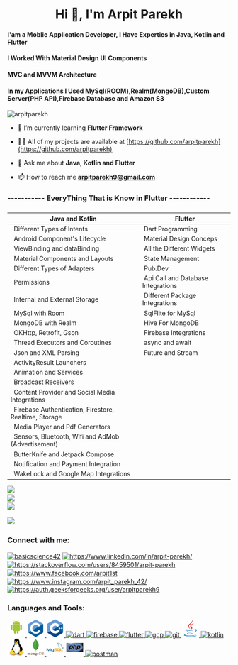 <h1 align="center">Hi 👋, I'm Arpit Parekh</h1>
<h4>I'am a Moblie Application Developer, I Have Experties in Java, Kotlin and Flutter</h4>
<h4>I Worked With Material Design UI Components</h4>
<h4>MVC and MVVM Architecture</h4>
<h4>In my Applications I Used MySql(ROOM),Realm(MongoDB),Custom Server(PHP API),Firebase Database and Amazon S3</h4>



<p align="left"> <img src="https://komarev.com/ghpvc/?username=arpitparekh&label=Profile%20views&color=0e75b6&style=flat" alt="arpitparekh" /> </p>

- 🌱 I’m currently learning **Flutter Framework**

- 👨‍💻 All of my projects are available at [https://github.com/arpitparekh](https://github.com/arpitparekh)

- 💬 Ask me about **Java, Kotlin and Flutter**

- 📫 How to reach me **arpitparekh9@gmail.com**

<h3>----------- EveryThing That is Know in Flutter ------------</h3>
<h3></h3>
	<table class="demo">
	<thead>
	<tr>
		<th>Java and Kotlin</th>
		<th>Flutter</th>
	</tr>
	</thead>
	<tbody>
	<tr>
		<td>&nbsp; Different Types of Intents</td>
		<td>&nbsp;Dart Programming</td>
	</tr>
	<tr>
		<td>&nbsp; Android Component's Lifecycle</td>
		<td>&nbsp;Material Design Conceps</td>
	</tr>
	<tr>
		<td>&nbsp; ViewBinding and dataBinding</td>
		<td>&nbsp;All the Different Widgets&nbsp;</td>
	</tr>
	<tr>
		<td>&nbsp; Material Components and Layouts</td>
		<td>&nbsp;State Management</td>
	</tr>
	<tr>
		<td>&nbsp; Different Types of Adapters</td>
		<td>&nbsp;Pub.Dev&nbsp;</td>
	</tr>
	<tr>
		<td>&nbsp; Permissions</td>
		<td>&nbsp;Api Call and Database Integrations&nbsp;</td>
	</tr>
	<tr>
		<td>&nbsp; Internal and External Storage</td>
		<td>&nbsp;Different Package Integrations&nbsp;</td>
	</tr>
	<tr>
		<td>&nbsp; MySql with Room</td>
		<td>&nbsp;SqlFlite for MySql</td>
	</tr>
	<tr>
		<td>&nbsp; MongoDB with Realm</td>
		<td>&nbsp;Hive For MongoDB</td>
	</tr>
	<tr>
		<td>&nbsp; OKHttp, Retrofit, Gson</td>
		<td>&nbsp;Firebase Integrations</td>
	</tr>
	<tr>
		<td>&nbsp; Thread Executors and Coroutines&nbsp;</td>
		<td>&nbsp;async and await</td>
	</tr>
	<tr>
		<td>&nbsp; Json and XML Parsing</td>
		<td>&nbsp;Future and Stream</td>
	</tr>
	<tr>
		<td>&nbsp; ActivityResult Launchers</td>
		<td>&nbsp;</td>
	</tr>
	<tr>
		<td>&nbsp; Animation and Services</td>
		<td>&nbsp;</td>
	</tr>
	<tr>
		<td>&nbsp; Broadcast Receivers</td>
		<td>&nbsp;</td>
	</tr>
	<tr>
		<td>&nbsp; Content Provider and Social Media Integrations</td>
		<td>&nbsp;</td>
	</tr>
	<tr>
		<td>&nbsp; Firebase Authentication, Firestore, Realtime, Storage</td>
		<td>&nbsp;</td>
	</tr>
	<tr>
		<td>&nbsp; Media Player and Pdf Generators</td>
		<td>&nbsp;</td>
	</tr>
	<tr>
		<td>&nbsp; Sensors, Bluetooth, Wifi and AdMob (Advertisement)</td>
		<td>&nbsp;</td>
	</tr>
	<tr>
		<td>&nbsp; ButterKnife and Jetpack Compose</td>
		<td>&nbsp;</td>
	</tr>
	<tr>
		<td>&nbsp; Notification and Payment Integration</td>
		<td>&nbsp;</td>
	</tr>
	<tr>
		<td>&nbsp; WakeLock and Google Map Integrations</td>
		<td>&nbsp;</td>
	</tr>
	<tbody>
</table>

![](https://github-readme-stats.vercel.app/api?username=arpitparekh&theme=dark&hide_border=true&include_all_commits=true&count_private=true)<br/>
![](https://github-readme-streak-stats.herokuapp.com/?user=arpitparekh&theme=dark&hide_border=true)<br/>
![](https://github-readme-stats.vercel.app/api/top-langs/?username=arpitparekh&theme=dark&hide_border=true&include_all_commits=true&count_private=true&layout=compact)

![](https://quotes-github-readme.vercel.app/api?type=horizontal&theme=radical)

<h3 align="left">Connect with me:</h3>
<p align="left">
<a href="https://twitter.com/basicscience42" target="blank"><img align="center" src="https://raw.githubusercontent.com/rahuldkjain/github-profile-readme-generator/master/src/images/icons/Social/twitter.svg" alt="basicscience42" height="30" width="40" /></a>
<a href="https://linkedin.com/in/https://www.linkedin.com/in/arpit-parekh/" target="blank"><img align="center" src="https://raw.githubusercontent.com/rahuldkjain/github-profile-readme-generator/master/src/images/icons/Social/linked-in-alt.svg" alt="https://www.linkedin.com/in/arpit-parekh/" height="30" width="40" /></a>
<a href="https://stackoverflow.com/users/https://stackoverflow.com/users/8459501/arpit-parekh" target="blank"><img align="center" src="https://raw.githubusercontent.com/rahuldkjain/github-profile-readme-generator/master/src/images/icons/Social/stack-overflow.svg" alt="https://stackoverflow.com/users/8459501/arpit-parekh" height="30" width="40" /></a>
<a href="https://fb.com/https://www.facebook.com/arpit1st" target="blank"><img align="center" src="https://raw.githubusercontent.com/rahuldkjain/github-profile-readme-generator/master/src/images/icons/Social/facebook.svg" alt="https://www.facebook.com/arpit1st" height="30" width="40" /></a>
<a href="https://instagram.com/https://www.instagram.com/arpit_parekh_42/" target="blank"><img align="center" src="https://raw.githubusercontent.com/rahuldkjain/github-profile-readme-generator/master/src/images/icons/Social/instagram.svg" alt="https://www.instagram.com/arpit_parekh_42/" height="30" width="40" /></a>
<a href="https://auth.geeksforgeeks.org/user/https://auth.geeksforgeeks.org/user/arpitparekh9" target="blank"><img align="center" src="https://raw.githubusercontent.com/rahuldkjain/github-profile-readme-generator/master/src/images/icons/Social/geeks-for-geeks.svg" alt="https://auth.geeksforgeeks.org/user/arpitparekh9" height="30" width="40" /></a>
</p>

<h3 align="left">Languages and Tools:</h3>
<p align="left"> <a href="https://developer.android.com" target="_blank" rel="noreferrer"> <img src="https://raw.githubusercontent.com/devicons/devicon/master/icons/android/android-original-wordmark.svg" alt="android" width="40" height="40"/> </a> <a href="https://www.cprogramming.com/" target="_blank" rel="noreferrer"> <img src="https://raw.githubusercontent.com/devicons/devicon/master/icons/c/c-original.svg" alt="c" width="40" height="40"/> </a> <a href="https://www.w3schools.com/cpp/" target="_blank" rel="noreferrer"> <img src="https://raw.githubusercontent.com/devicons/devicon/master/icons/cplusplus/cplusplus-original.svg" alt="cplusplus" width="40" height="40"/> </a> <a href="https://dart.dev" target="_blank" rel="noreferrer"> <img src="https://www.vectorlogo.zone/logos/dartlang/dartlang-icon.svg" alt="dart" width="40" height="40"/> </a> <a href="https://firebase.google.com/" target="_blank" rel="noreferrer"> <img src="https://www.vectorlogo.zone/logos/firebase/firebase-icon.svg" alt="firebase" width="40" height="40"/> </a> <a href="https://flutter.dev" target="_blank" rel="noreferrer"> <img src="https://www.vectorlogo.zone/logos/flutterio/flutterio-icon.svg" alt="flutter" width="40" height="40"/> </a> <a href="https://cloud.google.com" target="_blank" rel="noreferrer"> <img src="https://www.vectorlogo.zone/logos/google_cloud/google_cloud-icon.svg" alt="gcp" width="40" height="40"/> </a> <a href="https://git-scm.com/" target="_blank" rel="noreferrer"> <img src="https://www.vectorlogo.zone/logos/git-scm/git-scm-icon.svg" alt="git" width="40" height="40"/> </a> <a href="https://www.java.com" target="_blank" rel="noreferrer"> <img src="https://raw.githubusercontent.com/devicons/devicon/master/icons/java/java-original.svg" alt="java" width="40" height="40"/> </a> <a href="https://kotlinlang.org" target="_blank" rel="noreferrer"> <img src="https://www.vectorlogo.zone/logos/kotlinlang/kotlinlang-icon.svg" alt="kotlin" width="40" height="40"/> </a> <a href="https://www.linux.org/" target="_blank" rel="noreferrer"> <img src="https://raw.githubusercontent.com/devicons/devicon/master/icons/linux/linux-original.svg" alt="linux" width="40" height="40"/> </a> <a href="https://www.mongodb.com/" target="_blank" rel="noreferrer"> <img src="https://raw.githubusercontent.com/devicons/devicon/master/icons/mongodb/mongodb-original-wordmark.svg" alt="mongodb" width="40" height="40"/> </a> <a href="https://www.mysql.com/" target="_blank" rel="noreferrer"> <img src="https://raw.githubusercontent.com/devicons/devicon/master/icons/mysql/mysql-original-wordmark.svg" alt="mysql" width="40" height="40"/> </a> <a href="https://www.php.net" target="_blank" rel="noreferrer"> <img src="https://raw.githubusercontent.com/devicons/devicon/master/icons/php/php-original.svg" alt="php" width="40" height="40"/> </a> <a href="https://postman.com" target="_blank" rel="noreferrer"> <img src="https://www.vectorlogo.zone/logos/getpostman/getpostman-icon.svg" alt="postman" width="40" height="40"/> </a> </p>
